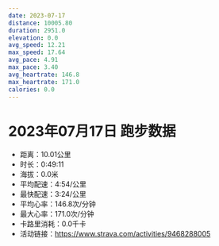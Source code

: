 ```yaml
---
date: 2023-07-17
distance: 10005.80
duration: 2951.0
elevation: 0.0
avg_speed: 12.21
max_speed: 17.64
avg_pace: 4.91
max_pace: 3.40
avg_heartrate: 146.8
max_heartrate: 171.0
calories: 0.0
---
```


# 2023年07月17日 跑步数据

- 距离：10.01公里
- 时长：0:49:11
- 海拔：0.0米
- 平均配速：4:54/公里
- 最快配速：3:24/公里
- 平均心率：146.8次/分钟
- 最大心率：171.0次/分钟
- 卡路里消耗：0.0千卡
- 活动链接：https://www.strava.com/activities/9468288005
